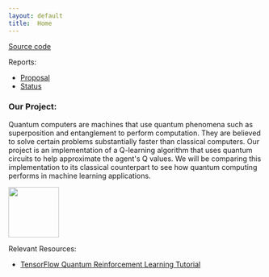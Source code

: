 ```yaml
---
layout: default
title:  Home
---
```


[Source code](https://github.com/fvelasquez12/Superposition)

Reports:

- [Proposal](https://fvelasquez12.github.io/Superposition/proposal.html)
- [Status](https://fvelasquez12.github.io/Superposition/status.html)

### Our Project:
Quantum computers are machines that use quantum phenomena such as superposition and entanglement to perform computation. They are believed to solve certain problems substantially faster than classical computers. Our project is an implementation of a Q-learning algorithm that uses quantum circuits to help approximate the agent's Q values. We will be comparing this implementation to its classical counterpart to see how quantum computing performs in machine learning applications. 

<img src="https://github.com/fvelasquez12/Superposition/blob/main/docs/assets/images/hybridnetwork.png" width="100">


Relevant Resources:
- [TensorFlow Quantum Reinforcement Learning Tutorial](https://www.tensorflow.org/quantum/tutorials/quantum_reinforcement_learning)
